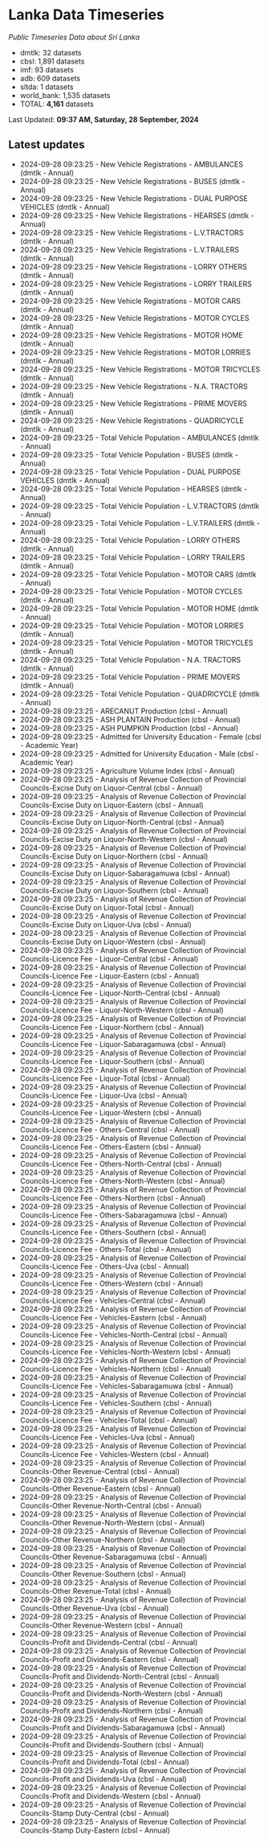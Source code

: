 # Lanka Data Timeseries
*Public Timeseries Data about Sri Lanka*

* dmtlk: 32 datasets
* cbsl: 1,891 datasets
* imf: 93 datasets
* adb: 609 datasets
* sltda: 1 datasets
* world_bank: 1,535 datasets
* TOTAL: **4,161** datasets

Last Updated: **09:37 AM, Saturday, 28 September, 2024**

## Latest updates

* 2024-09-28 09:23:25 - New Vehicle Registrations - AMBULANCES (dmtlk - Annual)
* 2024-09-28 09:23:25 - New Vehicle Registrations - BUSES (dmtlk - Annual)
* 2024-09-28 09:23:25 - New Vehicle Registrations - DUAL PURPOSE VEHICLES (dmtlk - Annual)
* 2024-09-28 09:23:25 - New Vehicle Registrations - HEARSES (dmtlk - Annual)
* 2024-09-28 09:23:25 - New Vehicle Registrations - L.V.TRACTORS (dmtlk - Annual)
* 2024-09-28 09:23:25 - New Vehicle Registrations - L.V.TRAILERS (dmtlk - Annual)
* 2024-09-28 09:23:25 - New Vehicle Registrations - LORRY OTHERS (dmtlk - Annual)
* 2024-09-28 09:23:25 - New Vehicle Registrations - LORRY TRAILERS (dmtlk - Annual)
* 2024-09-28 09:23:25 - New Vehicle Registrations - MOTOR CARS (dmtlk - Annual)
* 2024-09-28 09:23:25 - New Vehicle Registrations - MOTOR CYCLES (dmtlk - Annual)
* 2024-09-28 09:23:25 - New Vehicle Registrations - MOTOR HOME (dmtlk - Annual)
* 2024-09-28 09:23:25 - New Vehicle Registrations - MOTOR LORRIES (dmtlk - Annual)
* 2024-09-28 09:23:25 - New Vehicle Registrations - MOTOR TRICYCLES (dmtlk - Annual)
* 2024-09-28 09:23:25 - New Vehicle Registrations - N.A. TRACTORS (dmtlk - Annual)
* 2024-09-28 09:23:25 - New Vehicle Registrations - PRIME MOVERS (dmtlk - Annual)
* 2024-09-28 09:23:25 - New Vehicle Registrations - QUADRICYCLE (dmtlk - Annual)
* 2024-09-28 09:23:25 - Total Vehicle Population - AMBULANCES (dmtlk - Annual)
* 2024-09-28 09:23:25 - Total Vehicle Population - BUSES (dmtlk - Annual)
* 2024-09-28 09:23:25 - Total Vehicle Population - DUAL PURPOSE VEHICLES (dmtlk - Annual)
* 2024-09-28 09:23:25 - Total Vehicle Population - HEARSES (dmtlk - Annual)
* 2024-09-28 09:23:25 - Total Vehicle Population - L.V.TRACTORS (dmtlk - Annual)
* 2024-09-28 09:23:25 - Total Vehicle Population - L.V.TRAILERS (dmtlk - Annual)
* 2024-09-28 09:23:25 - Total Vehicle Population - LORRY OTHERS (dmtlk - Annual)
* 2024-09-28 09:23:25 - Total Vehicle Population - LORRY TRAILERS (dmtlk - Annual)
* 2024-09-28 09:23:25 - Total Vehicle Population - MOTOR CARS (dmtlk - Annual)
* 2024-09-28 09:23:25 - Total Vehicle Population - MOTOR CYCLES (dmtlk - Annual)
* 2024-09-28 09:23:25 - Total Vehicle Population - MOTOR HOME (dmtlk - Annual)
* 2024-09-28 09:23:25 - Total Vehicle Population - MOTOR LORRIES (dmtlk - Annual)
* 2024-09-28 09:23:25 - Total Vehicle Population - MOTOR TRICYCLES (dmtlk - Annual)
* 2024-09-28 09:23:25 - Total Vehicle Population - N.A. TRACTORS (dmtlk - Annual)
* 2024-09-28 09:23:25 - Total Vehicle Population - PRIME MOVERS (dmtlk - Annual)
* 2024-09-28 09:23:25 - Total Vehicle Population - QUADRICYCLE (dmtlk - Annual)
* 2024-09-28 09:23:25 - ARECANUT Production (cbsl - Annual)
* 2024-09-28 09:23:25 - ASH PLANTAIN Production (cbsl - Annual)
* 2024-09-28 09:23:25 - ASH PUMPKIN Production (cbsl - Annual)
* 2024-09-28 09:23:25 - Admitted for University Education - Female (cbsl - Academic Year)
* 2024-09-28 09:23:25 - Admitted for University Education - Male (cbsl - Academic Year)
* 2024-09-28 09:23:25 - Agriculture Volume Index (cbsl - Annual)
* 2024-09-28 09:23:25 - Analysis of Revenue Collection of Provincial Councils-Excise Duty on Liquor-Central (cbsl - Annual)
* 2024-09-28 09:23:25 - Analysis of Revenue Collection of Provincial Councils-Excise Duty on Liquor-Eastern (cbsl - Annual)
* 2024-09-28 09:23:25 - Analysis of Revenue Collection of Provincial Councils-Excise Duty on Liquor-North-Central (cbsl - Annual)
* 2024-09-28 09:23:25 - Analysis of Revenue Collection of Provincial Councils-Excise Duty on Liquor-North-Western (cbsl - Annual)
* 2024-09-28 09:23:25 - Analysis of Revenue Collection of Provincial Councils-Excise Duty on Liquor-Northern (cbsl - Annual)
* 2024-09-28 09:23:25 - Analysis of Revenue Collection of Provincial Councils-Excise Duty on Liquor-Sabaragamuwa (cbsl - Annual)
* 2024-09-28 09:23:25 - Analysis of Revenue Collection of Provincial Councils-Excise Duty on Liquor-Southern (cbsl - Annual)
* 2024-09-28 09:23:25 - Analysis of Revenue Collection of Provincial Councils-Excise Duty on Liquor-Total (cbsl - Annual)
* 2024-09-28 09:23:25 - Analysis of Revenue Collection of Provincial Councils-Excise Duty on Liquor-Uva (cbsl - Annual)
* 2024-09-28 09:23:25 - Analysis of Revenue Collection of Provincial Councils-Excise Duty on Liquor-Western (cbsl - Annual)
* 2024-09-28 09:23:25 - Analysis of Revenue Collection of Provincial Councils-Licence Fee - Liquor-Central (cbsl - Annual)
* 2024-09-28 09:23:25 - Analysis of Revenue Collection of Provincial Councils-Licence Fee - Liquor-Eastern (cbsl - Annual)
* 2024-09-28 09:23:25 - Analysis of Revenue Collection of Provincial Councils-Licence Fee - Liquor-North-Central (cbsl - Annual)
* 2024-09-28 09:23:25 - Analysis of Revenue Collection of Provincial Councils-Licence Fee - Liquor-North-Western (cbsl - Annual)
* 2024-09-28 09:23:25 - Analysis of Revenue Collection of Provincial Councils-Licence Fee - Liquor-Northern (cbsl - Annual)
* 2024-09-28 09:23:25 - Analysis of Revenue Collection of Provincial Councils-Licence Fee - Liquor-Sabaragamuwa (cbsl - Annual)
* 2024-09-28 09:23:25 - Analysis of Revenue Collection of Provincial Councils-Licence Fee - Liquor-Southern (cbsl - Annual)
* 2024-09-28 09:23:25 - Analysis of Revenue Collection of Provincial Councils-Licence Fee - Liquor-Total (cbsl - Annual)
* 2024-09-28 09:23:25 - Analysis of Revenue Collection of Provincial Councils-Licence Fee - Liquor-Uva (cbsl - Annual)
* 2024-09-28 09:23:25 - Analysis of Revenue Collection of Provincial Councils-Licence Fee - Liquor-Western (cbsl - Annual)
* 2024-09-28 09:23:25 - Analysis of Revenue Collection of Provincial Councils-Licence Fee - Others-Central (cbsl - Annual)
* 2024-09-28 09:23:25 - Analysis of Revenue Collection of Provincial Councils-Licence Fee - Others-Eastern (cbsl - Annual)
* 2024-09-28 09:23:25 - Analysis of Revenue Collection of Provincial Councils-Licence Fee - Others-North-Central (cbsl - Annual)
* 2024-09-28 09:23:25 - Analysis of Revenue Collection of Provincial Councils-Licence Fee - Others-North-Western (cbsl - Annual)
* 2024-09-28 09:23:25 - Analysis of Revenue Collection of Provincial Councils-Licence Fee - Others-Northern (cbsl - Annual)
* 2024-09-28 09:23:25 - Analysis of Revenue Collection of Provincial Councils-Licence Fee - Others-Sabaragamuwa (cbsl - Annual)
* 2024-09-28 09:23:25 - Analysis of Revenue Collection of Provincial Councils-Licence Fee - Others-Southern (cbsl - Annual)
* 2024-09-28 09:23:25 - Analysis of Revenue Collection of Provincial Councils-Licence Fee - Others-Total (cbsl - Annual)
* 2024-09-28 09:23:25 - Analysis of Revenue Collection of Provincial Councils-Licence Fee - Others-Uva (cbsl - Annual)
* 2024-09-28 09:23:25 - Analysis of Revenue Collection of Provincial Councils-Licence Fee - Others-Western (cbsl - Annual)
* 2024-09-28 09:23:25 - Analysis of Revenue Collection of Provincial Councils-Licence Fee - Vehicles-Central (cbsl - Annual)
* 2024-09-28 09:23:25 - Analysis of Revenue Collection of Provincial Councils-Licence Fee - Vehicles-Eastern (cbsl - Annual)
* 2024-09-28 09:23:25 - Analysis of Revenue Collection of Provincial Councils-Licence Fee - Vehicles-North-Central (cbsl - Annual)
* 2024-09-28 09:23:25 - Analysis of Revenue Collection of Provincial Councils-Licence Fee - Vehicles-North-Western (cbsl - Annual)
* 2024-09-28 09:23:25 - Analysis of Revenue Collection of Provincial Councils-Licence Fee - Vehicles-Northern (cbsl - Annual)
* 2024-09-28 09:23:25 - Analysis of Revenue Collection of Provincial Councils-Licence Fee - Vehicles-Sabaragamuwa (cbsl - Annual)
* 2024-09-28 09:23:25 - Analysis of Revenue Collection of Provincial Councils-Licence Fee - Vehicles-Southern (cbsl - Annual)
* 2024-09-28 09:23:25 - Analysis of Revenue Collection of Provincial Councils-Licence Fee - Vehicles-Total (cbsl - Annual)
* 2024-09-28 09:23:25 - Analysis of Revenue Collection of Provincial Councils-Licence Fee - Vehicles-Uva (cbsl - Annual)
* 2024-09-28 09:23:25 - Analysis of Revenue Collection of Provincial Councils-Licence Fee - Vehicles-Western (cbsl - Annual)
* 2024-09-28 09:23:25 - Analysis of Revenue Collection of Provincial Councils-Other Revenue-Central (cbsl - Annual)
* 2024-09-28 09:23:25 - Analysis of Revenue Collection of Provincial Councils-Other Revenue-Eastern (cbsl - Annual)
* 2024-09-28 09:23:25 - Analysis of Revenue Collection of Provincial Councils-Other Revenue-North-Central (cbsl - Annual)
* 2024-09-28 09:23:25 - Analysis of Revenue Collection of Provincial Councils-Other Revenue-North-Western (cbsl - Annual)
* 2024-09-28 09:23:25 - Analysis of Revenue Collection of Provincial Councils-Other Revenue-Northern (cbsl - Annual)
* 2024-09-28 09:23:25 - Analysis of Revenue Collection of Provincial Councils-Other Revenue-Sabaragamuwa (cbsl - Annual)
* 2024-09-28 09:23:25 - Analysis of Revenue Collection of Provincial Councils-Other Revenue-Southern (cbsl - Annual)
* 2024-09-28 09:23:25 - Analysis of Revenue Collection of Provincial Councils-Other Revenue-Total (cbsl - Annual)
* 2024-09-28 09:23:25 - Analysis of Revenue Collection of Provincial Councils-Other Revenue-Uva (cbsl - Annual)
* 2024-09-28 09:23:25 - Analysis of Revenue Collection of Provincial Councils-Other Revenue-Western (cbsl - Annual)
* 2024-09-28 09:23:25 - Analysis of Revenue Collection of Provincial Councils-Profit and Dividends-Central (cbsl - Annual)
* 2024-09-28 09:23:25 - Analysis of Revenue Collection of Provincial Councils-Profit and Dividends-Eastern (cbsl - Annual)
* 2024-09-28 09:23:25 - Analysis of Revenue Collection of Provincial Councils-Profit and Dividends-North-Central (cbsl - Annual)
* 2024-09-28 09:23:25 - Analysis of Revenue Collection of Provincial Councils-Profit and Dividends-North-Western (cbsl - Annual)
* 2024-09-28 09:23:25 - Analysis of Revenue Collection of Provincial Councils-Profit and Dividends-Northern (cbsl - Annual)
* 2024-09-28 09:23:25 - Analysis of Revenue Collection of Provincial Councils-Profit and Dividends-Sabaragamuwa (cbsl - Annual)
* 2024-09-28 09:23:25 - Analysis of Revenue Collection of Provincial Councils-Profit and Dividends-Southern (cbsl - Annual)
* 2024-09-28 09:23:25 - Analysis of Revenue Collection of Provincial Councils-Profit and Dividends-Total (cbsl - Annual)
* 2024-09-28 09:23:25 - Analysis of Revenue Collection of Provincial Councils-Profit and Dividends-Uva (cbsl - Annual)
* 2024-09-28 09:23:25 - Analysis of Revenue Collection of Provincial Councils-Profit and Dividends-Western (cbsl - Annual)
* 2024-09-28 09:23:25 - Analysis of Revenue Collection of Provincial Councils-Stamp Duty-Central (cbsl - Annual)
* 2024-09-28 09:23:25 - Analysis of Revenue Collection of Provincial Councils-Stamp Duty-Eastern (cbsl - Annual)